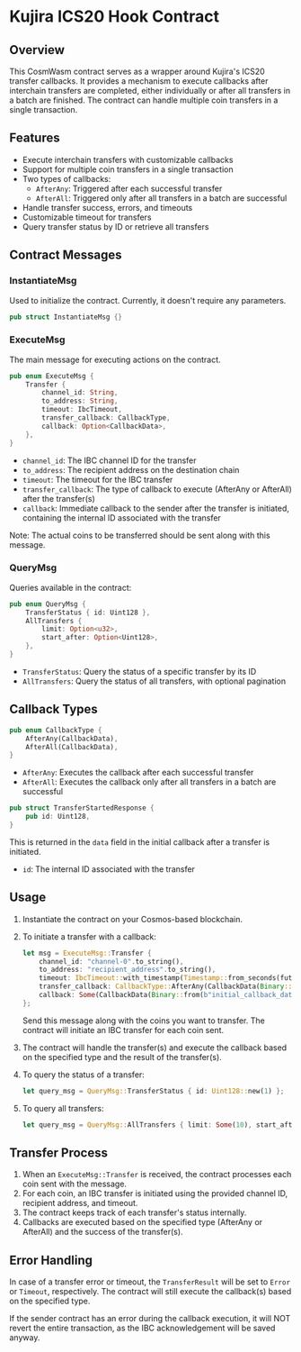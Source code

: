 # Kujira ICS20 Hook Contract

## Overview

This CosmWasm contract serves as a wrapper around Kujira's ICS20 transfer callbacks. It provides a mechanism to execute callbacks after interchain transfers are completed, either individually or after all transfers in a batch are finished. The contract can handle multiple coin transfers in a single transaction.

## Features

- Execute interchain transfers with customizable callbacks
- Support for multiple coin transfers in a single transaction
- Two types of callbacks:
  - `AfterAny`: Triggered after each successful transfer
  - `AfterAll`: Triggered only after all transfers in a batch are successful
- Handle transfer success, errors, and timeouts
- Customizable timeout for transfers
- Query transfer status by ID or retrieve all transfers

## Contract Messages

### InstantiateMsg

Used to initialize the contract. Currently, it doesn't require any parameters.

```rust
pub struct InstantiateMsg {}
```

### ExecuteMsg

The main message for executing actions on the contract.

```rust
pub enum ExecuteMsg {
    Transfer {
        channel_id: String,
        to_address: String,
        timeout: IbcTimeout,
        transfer_callback: CallbackType,
        callback: Option<CallbackData>,
    },
}
```

- `channel_id`: The IBC channel ID for the transfer
- `to_address`: The recipient address on the destination chain
- `timeout`: The timeout for the IBC transfer
- `transfer_callback`: The type of callback to execute (AfterAny or AfterAll) after the transfer(s)
- `callback`: Immediate callback to the sender after the transfer is initiated, containing the internal ID associated with the transfer

Note: The actual coins to be transferred should be sent along with this message.

### QueryMsg

Queries available in the contract:

```rust
pub enum QueryMsg {
    TransferStatus { id: Uint128 },
    AllTransfers {
        limit: Option<u32>,
        start_after: Option<Uint128>,
    },
}
```

- `TransferStatus`: Query the status of a specific transfer by its ID
- `AllTransfers`: Query the status of all transfers, with optional pagination

## Callback Types

```rust
pub enum CallbackType {
    AfterAny(CallbackData),
    AfterAll(CallbackData),
}
```

- `AfterAny`: Executes the callback after each successful transfer
- `AfterAll`: Executes the callback only after all transfers in a batch are successful

```rust
pub struct TransferStartedResponse {
    pub id: Uint128,
}
```

This is returned in the `data` field in the initial callback after a transfer is initiated.

- `id`: The internal ID associated with the transfer

## Usage

1. Instantiate the contract on your Cosmos-based blockchain.

2. To initiate a transfer with a callback:

   ```rust
   let msg = ExecuteMsg::Transfer {
       channel_id: "channel-0".to_string(),
       to_address: "recipient_address".to_string(),
       timeout: IbcTimeout::with_timestamp(Timestamp::from_seconds(future_timestamp)),
       transfer_callback: CallbackType::AfterAny(CallbackData(Binary::from(b"callback_data"))),
       callback: Some(CallbackData(Binary::from(b"initial_callback_data"))),
   };
   ```

   Send this message along with the coins you want to transfer. The contract will initiate an IBC transfer for each coin sent.

3. The contract will handle the transfer(s) and execute the callback based on the specified type and the result of the transfer(s).

4. To query the status of a transfer:

   ```rust
   let query_msg = QueryMsg::TransferStatus { id: Uint128::new(1) };
   ```

5. To query all transfers:

   ```rust
   let query_msg = QueryMsg::AllTransfers { limit: Some(10), start_after: None };
   ```

## Transfer Process

1. When an `ExecuteMsg::Transfer` is received, the contract processes each coin sent with the message.
2. For each coin, an IBC transfer is initiated using the provided channel ID, recipient address, and timeout.
3. The contract keeps track of each transfer's status internally.
4. Callbacks are executed based on the specified type (AfterAny or AfterAll) and the success of the transfer(s).

## Error Handling

In case of a transfer error or timeout, the `TransferResult` will be set to `Error` or `Timeout`, respectively. The contract will still execute the callback(s) based on the specified type.

If the sender contract has an error during the callback execution, it will NOT revert the entire transaction, as the IBC acknowledgement will be saved anyway.
